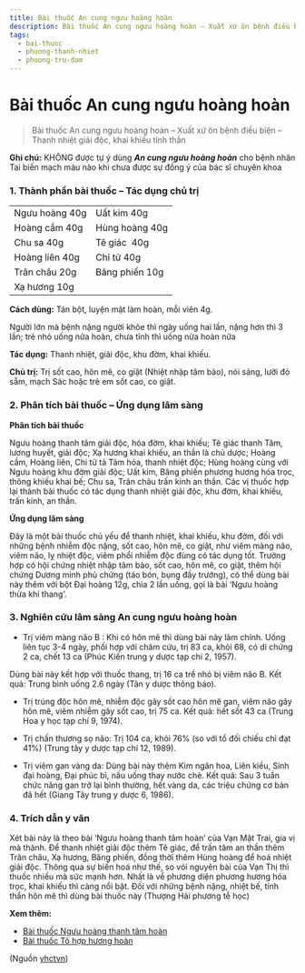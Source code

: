 ```yaml
---
title: Bài thuốc An cung ngưu hoàng hoàn
description: Bài thuốc An cung ngưu hoàng hoàn – Xuất xứ ôn bệnh điều biện – Thanh nhiệt giải độc, khai khiếu tỉnh thần
tags:
  - bai-thuoc
  - phuong-thanh-nhiet
  - phuong-tru-dam
---
```


# Bài thuốc An cung ngưu hoàng hoàn 

> Bài thuốc An cung ngưu hoàng hoàn – Xuất xứ ôn bệnh điều biện – Thanh nhiệt giải độc, khai khiếu tỉnh thần

**Ghi chú:** KHÔNG được tự ý dùng ***An cung ngưu hoàng hoàn*** cho bệnh nhân Tai biến mạch máu nào khi chưa được sự đồng ý của bác sĩ chuyên khoa

### 1. Thành phần bài thuốc – Tác dụng chủ trị

|  |  |
| --- | --- |
| Ngưu hoàng 40g | Uất kim 40g |
| Hoàng cầm 40g | Hùng hoàng 40g |
| Chu sa 40g | Tê giác  40g |
| Hoàng liên 40g | Chỉ tử 40g |
| Trân châu 20g | Băng phiến 10g |
| Xạ hương 10g |  |

**Cách dùng:** Tán bột, luyện mật làm hoàn, mỗi viên 4g.

Người lớn mà bệnh nặng người khỏe thì ngày uống hai lần, nặng hơn thì 3 lần; trẻ nhỏ uống nửa hoàn, chưa tỉnh thì uống nửa hoàn nữa

**Tác dụng:** Thanh nhiệt, giải độc, khu đờm, khai khiếu. 

**Chủ trị:** Trị sốt cao, hôn mê, co giật (Nhiệt nhập tâm bào), nói sảng, lưỡi đỏ sẫm, mạch Sác hoặc trẻ em sốt cao, co giật.

### 2. Phân tích bài thuốc – Ứng dụng lâm sàng

**Phân tích bài thuốc**

Ngưu hoàng thanh tâm giải độc, hóa đờm, khai khiếu; Tê giác thanh Tâm, lương huyết, giải độc; Xạ hương khai khiếu, an thần là chủ dược; Hoàng cầm, Hoàng liên, Chi tử tả Tâm hỏa, thanh nhiệt độc; Hùng hoàng cùng với Ngưu hoàng khu đờm giải độc; Uất kim, Băng phiến phương hương hóa trọc, thông khiếu khai bế; Chu sa, Trân châu trấn kinh an thần. Các vị thuốc hợp lại thành bài thuốc có tác dụng thanh nhiệt giải độc, khu đờm, khai khiếu, trấn kinh, an thần.

**Ứng dụng lâm sàng**

Đây là một bài thuốc chủ yếu để thanh nhiệt, khai khiếu, khu đờm, đối với những bệnh nhiễm độc nặng, sốt cao, hôn mê, co giật, như viêm màng não, viêm não, lỵ nhiệt độc, viêm phổi nhiễm độc đùng có tác dụng tốt. Trường hợp có hội chứng nhiệt nhập tâm bào, sốt cao, hôn mê, co giật, thêm hội chứng Dương minh phủ chứng (táo bón, bụng đầy trướng), có thể dùng bài này thêm với bột Đại hoàng 12g, chia 2 lần uống, gọi là bài ‘Ngưu hoàng thừa khí thang’.

### 3. Nghiên cứu lâm sàng An cung ngưu hoàng hoàn

+ Trị viêm màng não B : Khi có hôn mê thì dùng bài này làm chính. Uống liên tục 3-4 ngày, phối hợp với châm cứu, trị 83 ca, khỏi 68, có di chứng 2 ca, chết 13 ca (Phúc Kiến trung y dược tạp chí 2, 1957).

Dùng bài này kết hợp với thuốc thang, trị 16 ca trề nhỏ bị viêm não B. Kết quả: Trung bình uống 2.6 ngày (Tân y dược thông báo).

+ Trị trúng độc hôn mê, nhiễm độc gây sốt cao hôn mê gan, viêm não gây hôn mê, viêm nhiễm gây sốt cao, trị 75 ca. Kết quả: hết sốt 43 ca (Trung Hoa y học tạp chí 9, 1974).

+ Trị chấn thương sọ não: Trị 104 ca, khỏi 76% (so với tổ đối chiếu chỉ đạt 41%) (Trung tây y dược tạp chí 12, 1989).

+ Trị viêm gan vàng da: Dùng bài này thêm Kim ngân hoa, Liên kiều, Sinh đại hoàng, Đại phúc bì, nấu uống thay nước chè. Kết quả: Sau 3 tuần chức năng gan trở lại bình thường, hết vàng da, các triệu chứng cơ bản đã hết (Giang Tây trung y dược 6, 1986).

### 4. Trích dẫn y văn

Xét bài này là theo bài ‘Ngưu hoàng thanh tâm hoàn’ của Vạn Mật Trai, gia vị mà thành. Để thanh nhiệt giải độc thêm Tê giác, để trấn tâm an thần thêm Trân châu, Xạ hương, Băng phiến, đồng thời thêm Hùng hoàng để hoá nhiệt giải độc. Thông qua sự biến hoá như thế, so vói nguyên bài của Vạn Thị thì thuốc nhiều mà sức mạnh hơn. Nhất là về phương diện phương hương hóa trọc, khai khiếu thì càng nổi bật. Đối với những bệnh nặng, nhiệt bế, tính thẩn hôn mê thì dùng bài thuốc này (Thượng Hải phương tễ học)

**Xem thêm:**

* [Bài thuốc Ngưu hoàng thanh tâm hoàn](/yhctvn/bai-thuoc-nguu-hoang-thanh-tam-hoan)
* [Bài thuốc Tô hợp hương hoàn](/yhctvn/bai-thuoc-to-hop-huong-hoan)

(Nguồn <a href="https://yhctvn.com/bai-thuoc-an-cung-nguu-hoang-hoan/" target="_blank">yhctvn</a>)
